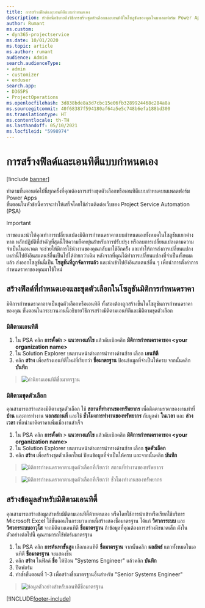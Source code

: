 ```yaml
---
title: การสร้างฟิลด์และเอนทิตีแบบกำหนดเอง
description: หัวข้อนี้อธิบายถึงวิธีการสร้างชุดตัวเลือกและเอนทิตีในโซลูชันของคุณในแพลตฟอร์ม Power Apps
author: Rumant
ms.custom:
- dyn365-projectservice
ms.date: 10/01/2020
ms.topic: article
ms.author: rumant
audience: Admin
search.audienceType:
- admin
- customizer
- enduser
search.app:
- D365PS
- ProjectOperations
ms.openlocfilehash: 3d838bde8a3d7cbc15e06fb3289924468c284a8a
ms.sourcegitcommit: 40f68387f594180af64a5e5c748b6efa188bd300
ms.translationtype: HT
ms.contentlocale: th-TH
ms.lasthandoff: 05/10/2021
ms.locfileid: "5998974"
---
```

# <a name="create-custom-fields-and-entities"></a>การสร้างฟิลด์และเอนทิตีแบบกำหนดเอง 

[!include [banner](../includes/psa-now-project-operations.md)]

ทำตามขั้นตอนต่อไปนี้ทุกครั้งที่คุณต้องการสร้างชุดตัวเลือกหรือเอนทิตีแบบกำหนดบนแพลตฟอร์ม Power Apps  
ขั้นตอนในหัวข้อนี้ควรจะทำให้เสร็จโดยใช้ส่วนติดต่อเว็บของ Project Service Automation (PSA)

> [!IMPORTANT]
> เราขอแนะนำให้คุณทำการเปลี่ยนแปลงมิติการกำหนดราคาแบบกำหนดเองทั้งหมดในโซลูชันแยกต่างหาก หลักปฏิบัติที่สำคัญที่สุดนี้ให้ความยืดหยุ่นสำหรับการปรับปรุง หรือลบการเปลี่ยนแปลงตามความจำเป็นในอนาคต จะช่วยให้มีการใช้นำงานของคุณกลับมาใช้อีกครััง และทำให้การส่งการเปลี่ยนแปลงเหล่านี้ไปยังอินสแตนซ์อื่นเป็นไปได้ง่ายกว่าเดิม หลังจากที่คุณได้ทำการเปลี่ยนแปลงที่จำเป็นทั้งหมดแล้ว ส่งออกโซลูชันนี้เป็น **โซลูชันที่ถูกจัดการแล้ว** และนำเข้าไปยังอินสแตนซ์อื่น ๆ เพื่อนำการตั้งค่าการกำหนดราคาของคุณมาใช้ใหม่

  
## <a name="create-custom-fields-and-option-sets-in-the-pricing-dimension-solution"></a>สร้างฟิลด์ที่กำหนดเองและชุดตัวเลือกในโซลูชันมิติการกำหนดราคา

มิติการกำหนดราคาอาจเป็นชุดตัวเลือกหรือเอนทิตี ทั้งสองต้องถูกสร้างขึ้นในโซลูชันการกำหนดราคาของคุณ ขั้นตอนในกระบวนงานนี้อธิบายวิธีการสร้างมิติตามเอนทิตีและมิติตามชุดตัวเลือก

### <a name="entity-based-dimensions"></a>มิติตามเอนทิตี

1. ใน PSA คลิก **การตั้งค่า** > **แนวทางแก้ไข** แล้วดับเบิลคลิก **มิติการกำหนดราคาของ \<your organization name>**
2. ใน Solution Explorer บนบานหน้าต่างการนำทางด้านซ้าย เลือก **เอนทิตี**
3. คลิก **สร้าง** เพื่อสร้างเอนทิตีใหม่ที่เรียกว่า **ชื่อมาตรฐาน** ป้อนข้อมูลที่จำเป็นให้ครบ จากนั้นคลิก **บันทึก**

> ![คำนิยามเอนทิตีชื่อมาตรฐาน](media/Standard-Title-entity-definition.png)


### <a name="option-set-based-dimensions"></a>มิติตามชุดตัวเลือก 
คุณสามารถสร้างสองมิติตามชุดตัวเลือก ใช้ **สถานที่ทำงานของทรัพยากร** เพื่อติดตามราคาของงานทำที่ **บ้าน** และการทำงาน **นอกสถานที่** และใช้ **ชั่วโมงการทำงานของทรัพยากร** กับมูลค่า **ในเวลา** และ **ล่วงเวลา** เพื่อนำมาคิดราคาเพิ่มเมื่องานสำเร็จ


1. ใน PSA คลิก **การตั้งค่า** > **แนวทางแก้ไข** แล้วดับเบิลคลิก **มิติการกำหนดราคาของ \<your organization name>** 
2. ใน Solution Explorer บนบานหน้าต่างการนำทางด้านซ้าย เลือก **ชุดตัวเลือก** 
3. คลิก **สร้าง** เพื่อสร้างชุดตัวเลือกใหม่ ป้อนข้อมูลที่จำเป็นให้ครบ และจากนั้นคลิก **บันทึก**

> ![มิติการกำหนดราคาตามชุดตัวเลือกที่เรียกว่า สถานที่ทำงานของทรัพยากร ](media/Option-set-PD-called-Resource-Work-Location.png)

> ![มิติการกำหนดราคาตามชุดตัวเลือกที่เรียกว่า ชั่วโมงทำงานของทรัพยากร ](media/Option-set-PD-called-Resource-Work-Hours.PNG)


## <a name="create-data-for-entity-based-dimensions"></a>สร้างข้อมูลสำหรับมิติตามเอนทิตี้

คุณสามารถสร้างข้อมูลสำหรับมิติตามเอนทิตี้ด้วยตนเอง หรือโดยใช้การนำเข้าหรือเรียกใช้บริการ Microsoft Excel ใช้ขั้นตอนในกระบวนงานนี้สร้างสองชื่อมาตรฐาน ได้แก่ **วิศวกรระบบ** และ **วิศวกรระบบอาวุโส** จากมิติตามเอนทิตี **ชื่อมาตรฐาน** ถ้าข้อมูลที่คุณต้องการสร้างมีขนาดเล็ก ดังในตัวอย่างต่อไปนี้ คุณสามารถใช้ฟอร์มมาตรฐาน

1. ใน PSA คลิก **การค้นหาขั้นสูง** เลือกเอนทิตี **ชื่อมาตรฐาน** จากนั้นคลิก **ผลลัพธ์** แถวทั้งหมดในเอนทิตี **ชื่อมาตรฐาน** จะแสดงขึ้น
2. คลิก **สร้าง** ในฟิลด์ **ชื่อ** ให้ป้อน "Systems Engineer" แล้วคลิก **บันทึก**
3. ปิดฟอร์ม 
4. ทำซ้ำขั้นตอนที่ 1-3 เพื่อสร้างชื่อมาตรฐานอื่นสำหรับ "Senior Systems Engineer"

> ![ข้อมูลตัวอย่างสำหรับเอนทิตีชื่อมาตรฐาน ](media/ST-data.png)




[!INCLUDE[footer-include](../includes/footer-banner.md)]